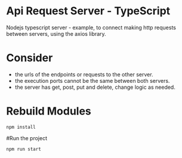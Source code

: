 # Api Request Server - TypeScript

Nodejs typescript server - example, to connect making http requests between servers, using the axios library.

# Consider
- the urls of the endpoints or requests to the other server.
- the execution ports cannot be the same between both servers.
- the server has get, post, put and delete, change logic as needed.

# Rebuild Modules
```
npm install
```

#Run the project
```
npm run start
```